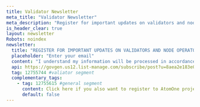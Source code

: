 ```yaml
---
title: Validator Newsletter
meta_title: "Validator Newsletter"
meta_description: "Register for important updates on validators and node operators."
is_header_clear: true
layout: newsletter
Robots: noindex
newsletter:
  title: "REGISTER FOR IMPORTANT UPDATES ON VALIDATORS AND NODE OPERATORS."
  placeholder: "Enter your email"
  content: "I understand my information will be processed in accordance with the [Privacy Policy](/privacy/), and I agree to the [Terms of Service](/terms/)."
  api: https://govgen.us12.list-manage.com/subscribe/post?u=8aea2e183e0168577db2fff30&amp;id=a458652cd2&amp;f_id=00ec09e9f0
  tag: 12755744 #valiator segment
  complementary_tags:
    - tag: 12755615 #general segment
      content: Click here if you also want to register to AtomOne project updates and general communication
      default: false
---
```


